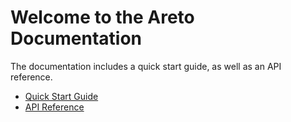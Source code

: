 # Welcome to the Areto Documentation

The documentation includes a quick start guide, as well as an API reference.

- [Quick Start Guide](quick_start.md)
- [API Reference](api_reference/overview.md)